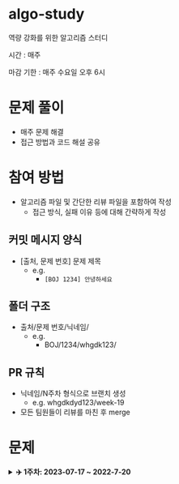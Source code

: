 # algo-study
역량 강화를 위한 알고리즘 스터디

시간 : 매주

마감 기한 : 매주 수요일 오후 6시

# 문제 풀이

- 매주 문제 해결
- 접근 방법과 코드 해설 공유

# 참여 방법

- 알고리즘 파일 및 간단한 리뷰 파일을 포함하여 작성
  - 접근 방식, 실패 이유 등에 대해 간략하게 작성

## 커밋 메시지 양식

- [출처, 문제 번호] 문제 제목
  - e.g.
    - `[BOJ 1234] 안녕하세요`
   
## 폴더 구조

- 출처/문제 번호/닉네임/
  - e.g.
    - BOJ/1234/whgdk123/

## PR 규칙

- 닉네임/N주차 형식으로 브랜치 생성
  - e.g. whgdkdyd123/week-19
- 모든 팀원들이 리뷰를 마친 후 merge

# 문제

<details>
    <summary><strong>✈️ 1주차: 2023-07-17 ~ 2022-7-20</strong></summary>
<br/>
  
|                                                              문제                                                              |
|:----------------------------------------------------------------------------------------------------------------------------:|
|           [안경이 없어!](https://swexpertacademy.com/main/code/problem/problemDetail.do?contestProbId=AWl0ZQ8qn7UDFAXz)           |
|          [농작물 수확하기](https://swexpertacademy.com/main/code/problem/problemDetail.do?contestProbId=AV7GLXqKAWYDFAXB)           |
| [\[S/W 문제해결 기본\] 10일차 - 비밀번호](https://swexpertacademy.com/main/code/problem/problemDetail.do?contestProbId=AV14_DEKAJcCFAYD) |
|                                       [영식이와 친구들](https://www.acmicpc.net/problem/1592)                                       |
|                                         [블랙잭](https://www.acmicpc.net/problem/2798)                                          |

</details>
